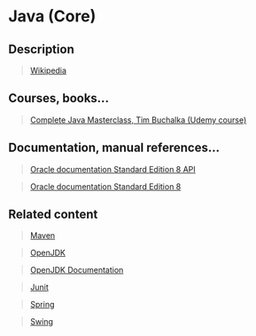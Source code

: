 # Java (Core)

## Description

>[Wikipedia](https://en.wikipedia.org/wiki/Java_(programming_language))

## Courses, books...

>[Complete Java Masterclass, Tim Buchalka (Udemy course)](../complete-java-masterclass/cjm.md)
<!--TODO: Include and upload coursera exercises-->

## Documentation, manual references...

>[Oracle documentation Standard Edition 8 API](https://docs.oracle.com/javase/8/docs/api/index.html)

>[Oracle documentation Standard Edition 8](https://docs.oracle.com/javase/8/)

## Related content

>[Maven](maven.md)

>[OpenJDK](http://openjdk.java.net/)

>[OpenJDK Documentation](http://devdocs.io/openjdk~8/)

>[Junit](junit.md)

>[Spring](spring.md)

>[Swing](swing.md)
